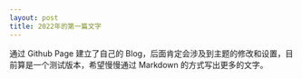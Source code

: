 ```yaml
---
layout: post
title: 2022年的第一篇文字
---
```


通过 Github Page 建立了自己的 Blog，后面肯定会涉及到主题的修改和设置，目前算是一个测试版本，希望慢慢通过 Markdown 的方式写出更多的文字。